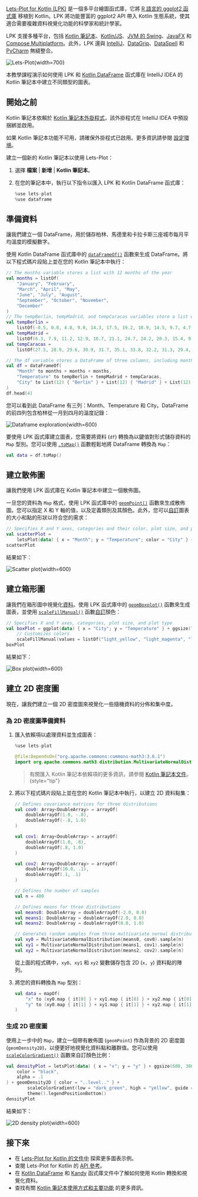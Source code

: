 [//]: # (title: 使用 Lets-Plot for Kotlin 進行資料視覺化)

[Lets-Plot for Kotlin (LPK)](https://lets-plot.org/kotlin/get-started.html) 是一個多平台繪圖函式庫，它將 [R 語言的 ggplot2 函式庫](https://ggplot2.tidyverse.org/) 移植到 Kotlin。LPK 將功能豐富的 ggplot2 API 帶入 Kotlin 生態系統，使其適合需要複雜資料視覺化功能的科學家和統計學家。

LPK 支援多種平台，包括 [Kotlin 筆記本](data-analysis-overview.md#notebooks)、[Kotlin/JS](js-overview.md)、[JVM 的 Swing](https://docs.oracle.com/javase/8/docs/technotes/guides/swing/)、[JavaFX](https://openjfx.io/) 和 [Compose Multiplatform](https://www.jetbrains.com/lp/compose-multiplatform/)。此外，LPK 還與 [IntelliJ](https://www.jetbrains.com/idea/)、[DataGrip](https://www.jetbrains.com/datagrip/)、[DataSpell](https://www.jetbrains.com/dataspell/) 和 [PyCharm](https://www.jetbrains.com/pycharm/) 無縫整合。

![Lets-Plot](lets-plot-overview.png){width=700}

本教學課程演示如何使用 LPK 和 [Kotlin DataFrame](https://kotlin.github.io/dataframe/gettingstarted.html) 函式庫在 IntelliJ IDEA 的 Kotlin 筆記本中建立不同類型的圖表。

## 開始之前

Kotlin 筆記本依賴於 [Kotlin 筆記本外掛程式](https://plugins.jetbrains.com/plugin/16340-kotlin-notebook)，該外掛程式在 IntelliJ IDEA 中預設捆綁並啟用。

如果 Kotlin 筆記本功能不可用，請確保外掛程式已啟用。更多資訊請參閱 [設定環境](kotlin-notebook-set-up-env.md)。

建立一個新的 Kotlin 筆記本以使用 Lets-Plot：

1. 選擇 **檔案** | **新增** | **Kotlin 筆記本**。
2. 在您的筆記本中，執行以下指令以匯入 LPK 和 Kotlin DataFrame 函式庫：

    ```kotlin
    %use lets-plot
    %use dataframe
    ```

## 準備資料

讓我們建立一個 DataFrame，用於儲存柏林、馬德里和卡拉卡斯三座城市每月平均溫度的模擬數字。

使用 Kotlin DataFrame 函式庫中的 [`dataFrameOf()`](https://kotlin.github.io/dataframe/createdataframe.html#dataframeof) 函數來生成 DataFrame。將以下程式碼片段貼上並在您的 Kotlin 筆記本中執行：

```kotlin
// The months variable stores a list with 12 months of the year
val months = listOf(
    "January", "February",
    "March", "April", "May",
    "June", "July", "August",
    "September", "October", "November",
    "December"
)
// The tempBerlin, tempMadrid, and tempCaracas variables store a list with temperature values for each month
val tempBerlin =
    listOf(-0.5, 0.0, 4.8, 9.0, 14.3, 17.5, 19.2, 18.9, 14.5, 9.7, 4.7, 1.0)
val tempMadrid =
    listOf(6.3, 7.9, 11.2, 12.9, 16.7, 21.1, 24.7, 24.2, 20.3, 15.4, 9.9, 6.6)
val tempCaracas =
    listOf(27.5, 28.9, 29.6, 30.9, 31.7, 35.1, 33.8, 32.2, 31.3, 29.4, 28.9, 27.6)

// The df variable stores a DataFrame of three columns, including monthly records, temperature, and cities
val df = dataFrameOf(
    "Month" to months + months + months,
    "Temperature" to tempBerlin + tempMadrid + tempCaracas,
    "City" to List(12) { "Berlin" } + List(12) { "Madrid" } + List(12) { "Caracas" }
)
df.head(4)
```

您可以看到此 DataFrame 有三列：Month、Temperature 和 City。DataFrame 的前四列包含柏林從一月到四月的溫度記錄：

![Dataframe exploration](visualization-dataframe-temperature.png){width=600}

要使用 LPK 函式庫建立圖表，您需要將資料 (`df`) 轉換為以鍵值對形式儲存資料的 `Map` 型別。您可以使用 [`.toMap()`](https://kotlinlang.org/api/latest/jvm/stdlib/kotlin.collections/to-map.html) 函數輕鬆地將 DataFrame 轉換為 `Map`：

```kotlin
val data = df.toMap()
```

## 建立散佈圖

讓我們使用 LPK 函式庫在 Kotlin 筆記本中建立一個散佈圖。

一旦您的資料為 `Map` 格式，使用 LPK 函式庫中的 [`geomPoint()`](https://lets-plot.org/kotlin/api-reference/-lets--plot--kotlin/org.jetbrains.letsPlot.geom/geom-point/index.html) 函數來生成散佈圖。您可以指定 X 和 Y 軸的值，以及定義類別及其顏色。此外，您可以[自訂](https://lets-plot.org/kotlin/aesthetics.html#point-shapes)圖表的大小和點的形狀以符合您的需求：

```kotlin
// Specifies X and Y axes, categories and their color, plot size, and plot type
val scatterPlot =
    letsPlot(data) { x = "Month"; y = "Temperature"; color = "City" } + ggsize(600, 500) + geomPoint(shape = 15)
scatterPlot
```

結果如下：

![Scatter plot](lets-plot-scatter.svg){width=600}

## 建立箱形圖

讓我們在箱形圖中視覺化[資料](#prepare-the-data)。使用 LPK 函式庫中的 [`geomBoxplot()`](https://lets-plot.org/kotlin/api-reference/-lets--plot--kotlin/org.jetbrains.letsPlot.geom/geom-boxplot.html) 函數來生成圖表，並使用 [`scaleFillManual()`](https://lets-plot.org/kotlin/api-reference/-lets--plot--kotlin/org.jetbrains.letsPlot.scale/scale-fill-manual.html) 函數[自訂](https://lets-plot.org/kotlin/aesthetics.html#point-shapes)顏色：

```kotlin
// Specifies X and Y axes, categories, plot size, and plot type
val boxPlot = ggplot(data) { x = "City"; y = "Temperature" } + ggsize(700, 500) + geomBoxplot { fill = "City" } +
    // Customizes colors        
    scaleFillManual(values = listOf("light_yellow", "light_magenta", "light_green"))
boxPlot
```

結果如下：

![Box plot](box-plot.svg){width=600}

## 建立 2D 密度圖

現在，讓我們建立一個 2D 密度圖來視覺化一些隨機資料的分佈和集中度。

### 為 2D 密度圖準備資料

1. 匯入依賴項以處理資料並生成圖表：

   ```kotlin
   %use lets-plot

   @file:DependsOn("org.apache.commons:commons-math3:3.6.1")
   import org.apache.commons.math3.distribution.MultivariateNormalDistribution
   ```

   > 有關匯入 Kotlin 筆記本依賴項的更多資訊，請參閱 [Kotlin 筆記本文件](https://www.jetbrains.com/help/idea/kotlin-notebook.html#add-dependencies)。
   > {style="tip"}

2. 將以下程式碼片段貼上並在您的 Kotlin 筆記本中執行，以建立 2D 資料點集：

   ```kotlin
   // Defines covariance matrices for three distributions
   val cov0: Array<DoubleArray> = arrayOf(
       doubleArrayOf(1.0, -.8),
       doubleArrayOf(-.8, 1.0)
   )
   
   val cov1: Array<DoubleArray> = arrayOf(
       doubleArrayOf(1.0, .8),
       doubleArrayOf(.8, 1.0)
   )
   
   val cov2: Array<DoubleArray> = arrayOf(
       doubleArrayOf(10.0, .1),
       doubleArrayOf(.1, .1)
   )
   
   // Defines the number of samples
   val n = 400
   
   // Defines means for three distributions
   val means0: DoubleArray = doubleArrayOf(-2.0, 0.0)
   val means1: DoubleArray = doubleArrayOf(2.0, 0.0)
   val means2: DoubleArray = doubleArrayOf(0.0, 1.0)
   
   // Generates random samples from three multivariate normal distributions
   val xy0 = MultivariateNormalDistribution(means0, cov0).sample(n)
   val xy1 = MultivariateNormalDistribution(means1, cov1).sample(n)
   val xy2 = MultivariateNormalDistribution(means2, cov2).sample(n)
   ```

   從上面的程式碼中，`xy0`、`xy1` 和 `xy2` 變數儲存包含 2D (`x, y`) 資料點的陣列。

3. 將您的資料轉換為 `Map` 型別：

   ```kotlin
   val data = mapOf(
       "x" to (xy0.map { it[0] } + xy1.map { it[0] } + xy2.map { it[0] }).toList(),
       "y" to (xy0.map { it[1] } + xy1.map { it[1] } + xy2.map { it[1] }).toList()
   )
   ```

### 生成 2D 密度圖

使用上一步中的 `Map`，建立一個帶有散佈圖 (`geomPoint`) 作為背景的 2D 密度圖 (`geomDensity2D`)，以便更好地視覺化資料點和離群值。您可以使用 [`scaleColorGradient()`](https://lets-plot.org/kotlin/api-reference/-lets--plot--kotlin/org.jetbrains.letsPlot.scale/scale-color-gradient.html) 函數來自訂顏色比例：

```kotlin
val densityPlot = letsPlot(data) { x = "x"; y = "y" } + ggsize(600, 300) + geomPoint(
    color = "black",
    alpha = .1
) + geomDensity2D { color = "..level.." } +
        scaleColorGradient(low = "dark_green", high = "yellow", guide = guideColorbar(barHeight = 10, barWidth = 300)) +
        theme().legendPositionBottom()
densityPlot
```

結果如下：

![2D density plot](2d-density-plot.svg){width=600}

## 接下來

* 在 [Lets-Plot for Kotlin 的文件中](https://lets-plot.org/kotlin/charts.html) 探索更多圖表示例。
* 查閱 Lets-Plot for Kotlin 的 [API 參考](https://lets-plot.org/kotlin/api-reference/)。
* 在 [Kotlin DataFrame](https://kotlin.github.io/dataframe/info.html) 和 [Kandy](https://kotlin.github.io/kandy/welcome.html) 函式庫文件中了解如何使用 Kotlin 轉換和視覺化資料。
* 查找有關 [Kotlin 筆記本使用方式和主要功能](https://www.jetbrains.com/help/idea/kotlin-notebook.html) 的更多資訊。
